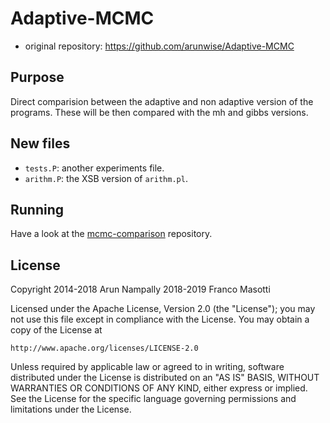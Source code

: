 # Adaptive-MCMC

- original repository: https://github.com/arunwise/Adaptive-MCMC

## Purpose

Direct comparision between the adaptive and non adaptive version of
the programs. These will be then compared with the mh and gibbs versions.

## New files

- `tests.P`: another experiments file.
- `arithm.P`: the XSB version of `arithm.pl`.

## Running

Have a look at the 
[mcmc-comparison](https://github.com/frnmst/mcmc-comparisons) repository.

## License

Copyright 2014-2018 Arun Nampally
          2018-2019 Franco Masotti

Licensed under the Apache License, Version 2.0 (the "License");
you may not use this file except in compliance with the License.
You may obtain a copy of the License at

    http://www.apache.org/licenses/LICENSE-2.0

Unless required by applicable law or agreed to in writing, software
distributed under the License is distributed on an "AS IS" BASIS,
WITHOUT WARRANTIES OR CONDITIONS OF ANY KIND, either express or implied.
See the License for the specific language governing permissions and
limitations under the License.
